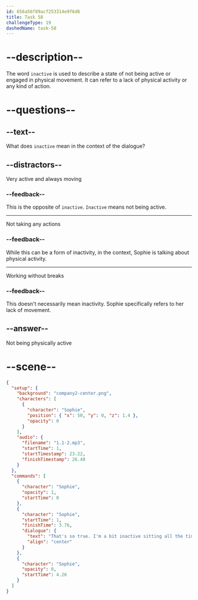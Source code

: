 ```yaml
---
id: 656a56f89acf253314e9f6d6
title: Task 58
challengeType: 19
dashedName: task-58
---
```


# --description--

The word `inactive` is used to describe a state of not being active or engaged in physical movement. It can refer to a lack of physical activity or any kind of action.

# --questions--

## --text--

What does `inactive` mean in the context of the dialogue?

## --distractors--

Very active and always moving

### --feedback--

This is the opposite of `inactive`. `Inactive` means not being active.

---

Not taking any actions

### --feedback--

While this can be a form of inactivity, in the context, Sophie is talking about physical activity.

---

Working without breaks

### --feedback--

This doesn't necessarily mean inactivity. Sophie specifically refers to her lack of movement.

## --answer--

Not being physically active

# --scene--

```json
{
  "setup": {
    "background": "company2-center.png",
    "characters": [
      {
        "character": "Sophie",
        "position": { "x": 50, "y": 0, "z": 1.4 },
        "opacity": 0
      }
    ],
    "audio": {
      "filename": "1.1-2.mp3",
      "startTime": 1,
      "startTimestamp": 23.22,
      "finishTimestamp": 26.48
    }
  },
  "commands": [
    {
      "character": "Sophie",
      "opacity": 1,
      "startTime": 0
    },
    {
      "character": "Sophie",
      "startTime": 1,
      "finishTime": 3.76,
      "dialogue": {
        "text": "That's so true. I'm a bit inactive sitting all the time.",
        "align": "center"
      }
    },
    {
      "character": "Sophie",
      "opacity": 0,
      "startTime": 4.26
    }
  ]
}
```

